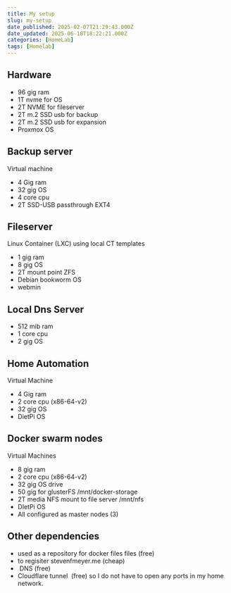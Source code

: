 ```yaml
---
title: My setup
slug: my-setup
date_published: 2025-02-07T21:29:43.000Z
date_updated: 2025-06-18T18:22:21.000Z
categories: [HomeLab]
tags: [Homelab]
---
```


## Hardware



- 96 gig ram
- 1T nvme for OS
- 2T NVME for fileserver
- 2T m.2 SSD usb for backup
- 2T m.2 SSD usb for expansion
- Proxmox OS



## **Backup server**

Virtual machine

- 4 Gig ram
- 32 gig OS
- 4 core cpu
- 2T SSD-USB passthrough EXT4


## Fileserver

Linux Container (LXC) using local CT templates

- 1 gig ram
- 8 gig OS
- 2T mount point ZFS
- Debian bookworm OS
- webmin

## Local Dns Server



- 512 mib ram
- 1 core cpu
- 2 gig OS


## Home Automation

Virtual Machine

- 4 Gig ram
- 2 core cpu (x86-64-v2)
- 32 gig OS
- DietPi OS


## Docker swarm nodes

Virtual Machines

- 8 gig ram
- 2 core cpu (x86-64-v2)
- 32 gig OS drive
- 50 gig for glusterFS /mnt/docker-storage
- 2T media NFS mount to file server /mnt/nfs
- DIetPi OS
- All configured as master nodes (3)

## Other dependencies

-  used as a repository for docker files files (free)
-  to regisiter stevenfmeyer.me (cheap)
-  DNS (free)
- Cloudflare tunnel  (free) so I do not have to open any ports in my home network.
